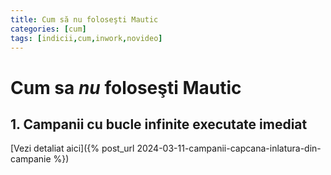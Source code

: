```yaml
---
title: Cum să nu foloseşti Mautic
categories: [cum]
tags: [indicii,cum,inwork,novideo]
---
```


# Cum sa _nu_ foloseşti Mautic

## 1. Campanii cu bucle infinite executate imediat

[Vezi detaliat aici]({% post_url 2024-03-11-campanii-capcana-inlatura-din-campanie %})




